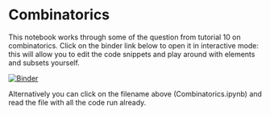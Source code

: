 # Combinatorics

This notebook works through some of the question from tutorial 10 on
combinatorics. Click on the binder link below to open it in interactive mode:
this will allow you to edit the code snippets and play around with elements and
subsets yourself. 

[![Binder](https://mybinder.org/badge.svg)](https://mybinder.org/v2/gh/CompLogicEss/Combinatorics/master?filepath=Combinatorics.ipynb)

Alternatively you can click on the filename above (Combinatorics.ipynb) and read
the file with all the code run already.
